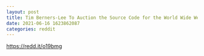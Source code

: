 ```yaml
--- 
layout: post 
title: Tim Berners-Lee To Auction the Source Code for the World Wide Web as NFT 
date: 2021-06-16 1623862087 
categories: reddit 
--- 
```

https://redd.it/o19bmg